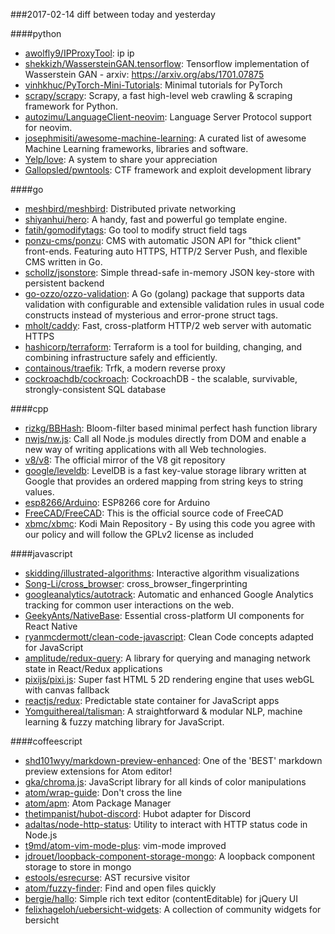 ###2017-02-14
diff between today and yesterday

####python
* [awolfly9/IPProxyTool](https://github.com/awolfly9/IPProxyTool):  ip ip 
* [shekkizh/WassersteinGAN.tensorflow](https://github.com/shekkizh/WassersteinGAN.tensorflow): Tensorflow implementation of Wasserstein GAN - arxiv: https://arxiv.org/abs/1701.07875
* [vinhkhuc/PyTorch-Mini-Tutorials](https://github.com/vinhkhuc/PyTorch-Mini-Tutorials): Minimal tutorials for PyTorch
* [scrapy/scrapy](https://github.com/scrapy/scrapy): Scrapy, a fast high-level web crawling & scraping framework for Python.
* [autozimu/LanguageClient-neovim](https://github.com/autozimu/LanguageClient-neovim): Language Server Protocol support for neovim.
* [josephmisiti/awesome-machine-learning](https://github.com/josephmisiti/awesome-machine-learning): A curated list of awesome Machine Learning frameworks, libraries and software.
* [Yelp/love](https://github.com/Yelp/love): A system to share your appreciation
* [Gallopsled/pwntools](https://github.com/Gallopsled/pwntools): CTF framework and exploit development library

####go
* [meshbird/meshbird](https://github.com/meshbird/meshbird): Distributed private networking
* [shiyanhui/hero](https://github.com/shiyanhui/hero): A handy, fast and powerful go template engine.
* [fatih/gomodifytags](https://github.com/fatih/gomodifytags): Go tool to modify struct field tags
* [ponzu-cms/ponzu](https://github.com/ponzu-cms/ponzu): CMS with automatic JSON API for "thick client" front-ends. Featuring auto HTTPS, HTTP/2 Server Push, and flexible CMS written in Go.
* [schollz/jsonstore](https://github.com/schollz/jsonstore): Simple thread-safe in-memory JSON key-store with persistent backend
* [go-ozzo/ozzo-validation](https://github.com/go-ozzo/ozzo-validation): A Go (golang) package that supports data validation with configurable and extensible validation rules in usual code constructs instead of mysterious and error-prone struct tags.
* [mholt/caddy](https://github.com/mholt/caddy): Fast, cross-platform HTTP/2 web server with automatic HTTPS
* [hashicorp/terraform](https://github.com/hashicorp/terraform): Terraform is a tool for building, changing, and combining infrastructure safely and efficiently.
* [containous/traefik](https://github.com/containous/traefik): Trfk, a modern reverse proxy
* [cockroachdb/cockroach](https://github.com/cockroachdb/cockroach): CockroachDB - the scalable, survivable, strongly-consistent SQL database

####cpp
* [rizkg/BBHash](https://github.com/rizkg/BBHash): Bloom-filter based minimal perfect hash function library
* [nwjs/nw.js](https://github.com/nwjs/nw.js): Call all Node.js modules directly from DOM and enable a new way of writing applications with all Web technologies.
* [v8/v8](https://github.com/v8/v8): The official mirror of the V8 git repository
* [google/leveldb](https://github.com/google/leveldb): LevelDB is a fast key-value storage library written at Google that provides an ordered mapping from string keys to string values.
* [esp8266/Arduino](https://github.com/esp8266/Arduino): ESP8266 core for Arduino
* [FreeCAD/FreeCAD](https://github.com/FreeCAD/FreeCAD): This is the official source code of FreeCAD
* [xbmc/xbmc](https://github.com/xbmc/xbmc): Kodi Main Repository - By using this code you agree with our policy and will follow the GPLv2 license as included

####javascript
* [skidding/illustrated-algorithms](https://github.com/skidding/illustrated-algorithms): Interactive algorithm visualizations
* [Song-Li/cross_browser](https://github.com/Song-Li/cross_browser): cross_browser_fingerprinting
* [googleanalytics/autotrack](https://github.com/googleanalytics/autotrack): Automatic and enhanced Google Analytics tracking for common user interactions on the web.
* [GeekyAnts/NativeBase](https://github.com/GeekyAnts/NativeBase): Essential cross-platform UI components for React Native
* [ryanmcdermott/clean-code-javascript](https://github.com/ryanmcdermott/clean-code-javascript):  Clean Code concepts adapted for JavaScript
* [amplitude/redux-query](https://github.com/amplitude/redux-query): A library for querying and managing network state in React/Redux applications
* [pixijs/pixi.js](https://github.com/pixijs/pixi.js): Super fast HTML 5 2D rendering engine that uses webGL with canvas fallback
* [reactjs/redux](https://github.com/reactjs/redux): Predictable state container for JavaScript apps
* [Yomguithereal/talisman](https://github.com/Yomguithereal/talisman): A straightforward & modular NLP, machine learning & fuzzy matching library for JavaScript.

####coffeescript
* [shd101wyy/markdown-preview-enhanced](https://github.com/shd101wyy/markdown-preview-enhanced): One of the 'BEST' markdown preview extensions for Atom editor!
* [gka/chroma.js](https://github.com/gka/chroma.js): JavaScript library for all kinds of color manipulations
* [atom/wrap-guide](https://github.com/atom/wrap-guide): Don't cross the line
* [atom/apm](https://github.com/atom/apm): Atom Package Manager
* [thetimpanist/hubot-discord](https://github.com/thetimpanist/hubot-discord): Hubot adapter for Discord
* [adaltas/node-http-status](https://github.com/adaltas/node-http-status): Utility to interact with HTTP status code in Node.js
* [t9md/atom-vim-mode-plus](https://github.com/t9md/atom-vim-mode-plus): vim-mode improved
* [jdrouet/loopback-component-storage-mongo](https://github.com/jdrouet/loopback-component-storage-mongo): A loopback component storage to store in mongo
* [estools/esrecurse](https://github.com/estools/esrecurse): AST recursive visitor
* [atom/fuzzy-finder](https://github.com/atom/fuzzy-finder): Find and open files quickly
* [bergie/hallo](https://github.com/bergie/hallo): Simple rich text editor (contentEditable) for jQuery UI
* [felixhageloh/uebersicht-widgets](https://github.com/felixhageloh/uebersicht-widgets): A collection of community widgets for bersicht
